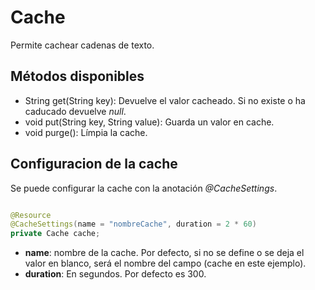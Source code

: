 # Cache

Permite cachear cadenas de texto.

## Métodos disponibles

- String get(String key): Devuelve el valor cacheado. Si no existe o ha caducado devuelve *null*.
- void put(String key, String value): Guarda un valor en cache.
- void purge(): Límpia la cache.

## Configuracion de la cache

Se puede configurar la cache con la anotación *@CacheSettings*.

```java

@Resource
@CacheSettings(name = "nombreCache", duration = 2 * 60)
private Cache cache;

```

- **name**: nombre de la cache. Por defecto, si no se define o se deja el valor en blanco, será el nombre del campo (cache en este ejemplo).
- **duration**: En segundos. Por defecto es 300.
